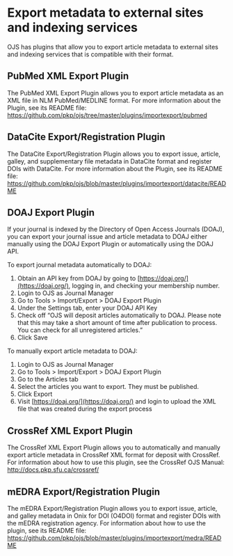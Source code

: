 # Export metadata to external sites and indexing services

OJS has plugins that allow you to export article metadata to external sites and indexing services that is compatible with their format.

## **PubMed XML Export Plugin**

The PubMed XML Export Plugin allows you to export article metadata as an XML file in NLM PubMed/MEDLINE format.  For more information about the Plugin, see its README file: https://github.com/pkp/ojs/tree/master/plugins/importexport/pubmed  

## DataCite Export/Registration Plugin

The DataCite Export/Registration Plugin allows you to export issue, article, galley, and supplementary file metadata in DataCite format and register DOIs with DataCite.  For more information about the Plugin, see its README file: https://github.com/pkp/ojs/blob/master/plugins/importexport/datacite/README

## DOAJ Export Plugin

If your journal is indexed by the Directory of Open Access Journals \(DOAJ\), you can export your journal issue and article metadata to DOAJ either manually using the DOAJ Export Plugin or automatically using the DOAJ API.

To export journal metadata automatically to DOAJ:

1. Obtain an API key from DOAJ by going to [https://doaj.org/](https://doaj.org/), logging in, and checking your membership number.
2. Login to OJS as Journal Manager
3. Go to Tools &gt; Import/Export &gt; DOAJ Export Plugin
4. Under the Settings tab, enter your DOAJ API Key
5. Check off “OJS will deposit articles automatically to DOAJ. Please note that this may take a short amount of time after publication to process. You can check for all unregistered articles.”
6. Click Save

To manually export article metadata to DOAJ:

1. Login to OJS as Journal Manager
2. Go to Tools &gt; Import/Export &gt; DOAJ Export Plugin
3. Go to the Articles tab
4. Select the articles you want to export.  They must be published.
5. Click Export
6. Visit [https://doaj.org/](https://doaj.org/) and login to upload the XML file that was created during the export process

## CrossRef XML Export Plugin

The CrossRef XML Export Plugin allows you to automatically and manually export article metadata in CrossRef XML format for deposit with CrossRef.  For information about how to use this plugin, see the CrossRef OJS Manual: http://docs.pkp.sfu.ca/crossref/

## mEDRA Export/Registration Plugin

The mEDRA Export/Registration Plugin allows you to export issue, article, and galley metadata in Onix for DOI \(O4DOI\) format and register DOIs with the mEDRA registration agency.  For information about how to use the plugin, see its README file: https://github.com/pkp/ojs/blob/master/plugins/importexport/medra/README  
  


